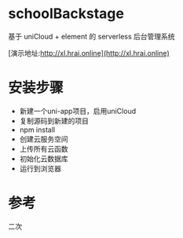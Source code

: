 # schoolBackstage
基于 uniCloud + element 的 serverless 后台管理系统

[演示地址:http://xl.hrai.online](http://xl.hrai.online)

# 安装步骤
* 新建一个uni-app项目，启用uniCloud
* 复制源码到新建的项目
* npm install
* 创建云服务空间
* 上传所有云函数
* 初始化云数据库
* 运行到浏览器

# 参考
二次